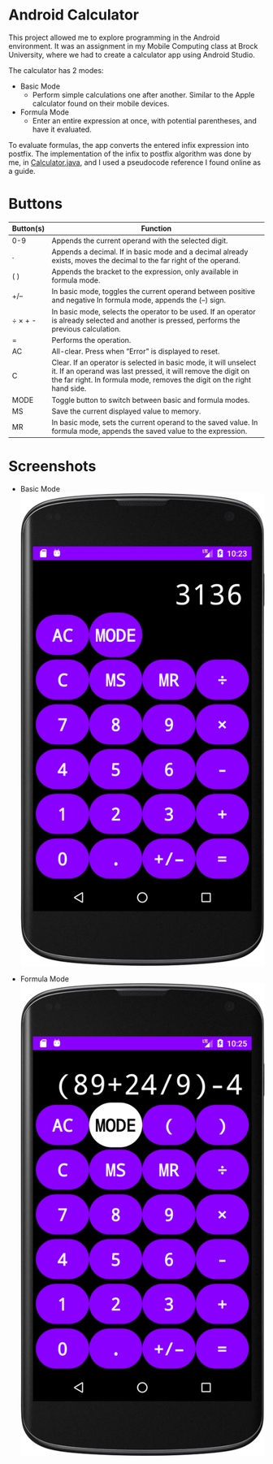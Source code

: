 # Android Calculator
This project allowed me to explore programming in the Android environment. It was an assignment in my Mobile Computing class at Brock University, where we had to create a calculator app using Android Studio.

The calculator has 2 modes:
* Basic Mode
	* Perform simple calculations one after another. Similar to the Apple calculator found on their mobile devices.
* Formula Mode
	* Enter an entire expression at once, with potential parentheses, and have it evaluated.

To evaluate formulas, the app converts the entered infix expression into postfix. The implementation of the infix to postfix algorithm was done by me, in [Calculator.java](https://github.com/Gexff/androidcalculator/blob/main/app/src/main/java/ca/brocku/cosc3p97_a1/Calculator.java), and I used a pseudocode reference I found online as a guide.

# Buttons
| Button(s) | Function                                                                                                                                                                                                    |
|-----------|-------------------------------------------------------------------------------------------------------------------------------------------------------------------------------------------------------------|
| 0-9       | Appends the current operand with the selected digit.                                                                                                                                                        |
| .         | Appends a decimal. If in basic mode and a decimal already exists, moves the decimal to the far right of the operand.                                                                                        |
| ( )       | Appends the bracket to the expression, only available in formula mode.                                                                                                                                      |
| +/–       | In basic mode, toggles the current operand between positive and negative In formula mode, appends the (–) sign.                                                                                             |
| ÷ × + -   | In basic mode, selects the operator to be used. If an operator is already selected and another is pressed, performs the previous calculation.                                                               |
| =         | Performs the operation.                                                                                                                                                                                     |
| AC        | All-clear. Press when “Error” is displayed to reset.                                                                                                                                                        |
| C         | Clear. If an operator is selected in basic mode, it will unselect it. If an operand was last pressed, it will remove the digit on the far right. In formula mode, removes the digit on the right hand side. |
| MODE      | Toggle button to switch between basic and formula modes.                                                                                                                                                    |
| MS        | Save the current displayed value to memory.                                                                                                                                                                 |
| MR        | In basic mode, sets the current operand to the saved value. In formula mode, appends the saved value to the expression.                                                                                     |

# Screenshots
* Basic Mode
![Image of simple mode](readme-images/simple.png)

* Formula Mode
![Image of formula mode](readme-images/formula.png)